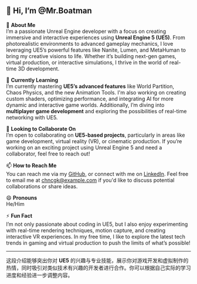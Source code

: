 

## 👋 Hi, I’m @Mr.Boatman

🔧 **About Me**  
I’m a passionate Unreal Engine developer with a focus on creating immersive and interactive experiences using **Unreal Engine 5 (UE5)**. From photorealistic environments to advanced gameplay mechanics, I love leveraging UE5’s powerful features like Nanite, Lumen, and MetaHuman to bring my creative visions to life. Whether it’s building next-gen games, virtual production, or interactive simulations, I thrive in the world of real-time 3D development.

🌱 **Currently Learning**  
I’m currently mastering **UE5’s advanced features** like World Partition, Chaos Physics, and the new Animation Tools. I'm also working on creating custom shaders, optimizing performance, and integrating AI for more dynamic and interactive game worlds. Additionally, I’m diving into **multiplayer game development** and exploring the possibilities of real-time networking with UE5.

💞 **Looking to Collaborate On**  
I’m open to collaborating on **UE5-based projects**, particularly in areas like game development, virtual reality (VR), or cinematic production. If you’re working on an exciting project using Unreal Engine 5 and need a collaborator, feel free to reach out!

📫 **How to Reach Me**  
You can reach me via my [GitHub](https://github.com/CHNCGK), or connect with me on [LinkedIn](https://linkedin.com/in/chncgk). Feel free to email me at chncgk@example.com if you'd like to discuss potential collaborations or share ideas.

😄 **Pronouns**  
He/Him

⚡ **Fun Fact**  
I’m not only passionate about coding in UE5, but I also enjoy experimenting with real-time rendering techniques, motion capture, and creating interactive VR experiences. In my free time, I like to explore the latest tech trends in gaming and virtual production to push the limits of what’s possible!

---

这段介绍能够突出你对 **UE5** 的兴趣与专业技能，展示你对游戏开发和虚拟制作的热情，同时吸引对类似技术有兴趣的开发者进行合作。你可以根据自己实际的学习进度和经验进一步调整内容。
